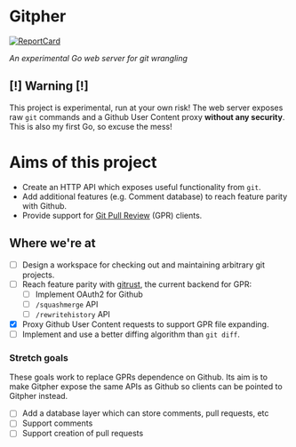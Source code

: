 # Gitpher
[![ReportCard][ReportCard-Image]][ReportCard-Url]

[ReportCard-Url]: http://goreportcard.com/report/kegsay/gitpher
[ReportCard-Image]: http://goreportcard.com/badge/kegsay/gitpher

*An experimental Go web server for git wrangling*

## [!] Warning [!]
This project is experimental, run at your own risk! The web server exposes raw `git` commands and a Github User Content proxy **without any security**. This is also my first Go, so excuse the mess!

# Aims of this project
- Create an HTTP API which exposes useful functionality from `git`.
- Add additional features (e.g. Comment database) to reach feature parity with Github.
- Provide support for [Git Pull Review](https://github.com/Kegsay/github-pull-review) (GPR) clients.

## Where we're at
 - [ ] Design a workspace for checking out and maintaining arbitrary git projects.
 - [ ] Reach feature parity with [gitrust](https://github.com/illicitonion/gitrust), the current backend for GPR:
    - [ ] Implement OAuth2 for Github
    - [ ] `/squashmerge` API
    - [ ] `/rewritehistory` API
 - [x] Proxy Github User Content requests to support GPR file expanding.
 - [ ] Implement and use a better diffing algorithm than `git diff`.

### Stretch goals
These goals work to replace GPRs dependence on Github. Its aim is to make Gitpher expose the same APIs as Github so clients can be pointed to Gitpher instead.
 - [ ] Add a database layer which can store comments, pull requests, etc
 - [ ] Support comments
 - [ ] Support creation of pull requests
